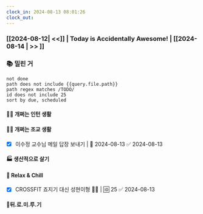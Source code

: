 ```yaml
---
clock_in: 2024-08-13 08:01:26
clock_out: 
---
```

### [[2024-08-12| <<]] | **Today is Accidentally Awesome!** | [[2024-08-14 | >> ]]

### 📚 밀린 거
```tasks
not done 
path does not include {{query.file.path}}
path regex matches /TODO/
id does not include 25
sort by due, scheduled
```

#### 🤦‍♂️ 개쩌는 인턴 생활


#### 👨‍🏫 개쩌는 조교 생활
- [x] 이수정 교수님 메일 답장 보내기 | 📅 2024-08-13 ✅ 2024-08-13
#### 🏭 생산적으로 살기

#### 🍻 Relax & Chill 
- [x] CROSSFIT 죠지기 대신 성현이형 🏋️‍♀️ | 🆔 25 ✅ 2024-08-13


#### 💨뒤.로.미.루.기
